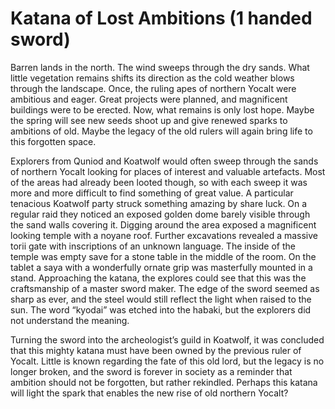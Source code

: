 # Katana of Lost Ambitions (1 handed sword)

Barren lands in the north. The wind sweeps through the dry sands. What little vegetation remains shifts its direction as the cold weather blows through the landscape. Once, the ruling apes of northern Yocalt were ambitious and eager. Great projects were planned, and magnificent buildings were to be erected. Now, what remains is only lost hope. Maybe the spring will see new seeds shoot up and give renewed sparks to ambitions of old. Maybe the legacy of the old rulers will again bring life to this forgotten space.

Explorers from Quniod and Koatwolf would often sweep through the sands of northern Yocalt looking for places of interest and valuable artefacts. Most of the areas had already been looted though, so with each sweep it was more and more difficult to find something of great value. A particular tenacious Koatwolf party struck something amazing by share luck. On a regular raid they noticed an exposed golden dome barely visible through the sand walls covering it. Digging around the area exposed a magnificent looking temple with a noyane roof. Further excavations revealed a massive torii gate with inscriptions of an unknown language. The inside of the temple was empty save for a stone table in the middle of the room. On the tablet a saya with a wonderfully ornate grip was masterfully mounted in a stand. Approaching the katana, the explores could see that this was the craftsmanship of a master sword maker. The edge of the sword seemed as sharp as ever, and the steel would still reflect the light when raised to the sun. The word “kyodai” was etched into the habaki, but the explorers did not understand the meaning.

Turning the sword into the archeologist’s guild in Koatwolf, it was concluded that this mighty katana must have been owned by the previous ruler of Yocalt. Little is known regarding the fate of this old lord, but the legacy is no longer broken, and the sword is forever in society as a reminder that ambition should not be forgotten, but rather rekindled. Perhaps this katana will light the spark that enables the new rise of old northern Yocalt?
